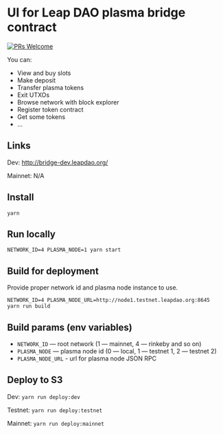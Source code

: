 # UI for Leap DAO plasma bridge contract

[![PRs Welcome](https://img.shields.io/badge/PRs-welcome-brightgreen.svg?style=flat-square)](http://makeapullrequest.com)

You can:

- View and buy slots
- Make deposit
- Transfer plasma tokens
- Exit UTXOs
- Browse network with block explorer
- Register token contract
- Get some tokens
- ...

## Links

Dev: http://bridge-dev.leapdao.org/

Mainnet: N/A

## Install

`yarn`

## Run locally

```
NETWORK_ID=4 PLASMA_NODE=1 yarn start
```

## Build for deployment

Provide proper network id and plasma node instance to use.

```
NETWORK_ID=4 PLASMA_NODE_URL=http://node1.testnet.leapdao.org:8645 yarn run build
```

## Build params (env variables) 

- `NETWORK_ID` — root network (1 — mainnet, 4 — rinkeby and so on)
- `PLASMA_NODE` — plasma node id (0 — local, 1 — testnet 1, 2 — testnet 2)
- `PLASMA_NODE_URL` - url for plasma node JSON RPC

## Deploy to S3

Dev: `yarn run deploy:dev`

Testnet: `yarn run deploy:testnet`

Mainnet: `yarn run deploy:mainnet`
